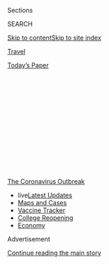 <div id="app">

<div>

<div>

<div>

<div class="NYTAppHideMasthead css-1q2w90k e1suatyy0">

<div class="section css-ui9rw0 e1suatyy2">

<div class="css-eph4ug er09x8g0">

<div class="css-6n7j50">

</div>

<span class="css-1dv1kvn">Sections</span>

<div class="css-10488qs">

<span class="css-1dv1kvn">SEARCH</span>

</div>

[Skip to content](#site-content)[Skip to site
index](#site-index)

</div>

<div id="masthead-section-label" class="css-1wr3we4 eaxe0e00">

[Travel](https://www.nytimes3xbfgragh.onion/section/travel)

</div>

<div class="css-10698na e1huz5gh0">

</div>

</div>

<div id="masthead-bar-one" class="section hasLinks css-15hmgas e1csuq9d3">

<div class="css-uqyvli e1csuq9d0">

</div>

<div class="css-1uqjmks e1csuq9d1">

</div>

<div class="css-9e9ivx">

[](https://myaccount.nytimes3xbfgragh.onion/auth/login?response_type=cookie&client_id=vi)

</div>

<div class="css-1bvtpon e1csuq9d2">

[Today’s
Paper](https://www.nytimes3xbfgragh.onion/section/todayspaper)

</div>

</div>

</div>

</div>

<div data-aria-hidden="false">

<div id="site-content" data-role="main">

<div>

<div class="css-1aor85t" style="opacity:0.000000001;z-index:-1;visibility:hidden">

<div class="css-1hqnpie">

<div class="css-epjblv">

<span class="css-17xtcya">[Travel](/section/travel)</span><span class="css-x15j1o">|</span><span class="css-fwqvlz">Voices
From Travel’s Front Lines: ‘We Walk in Fear, We Work in
Fear’</span>

</div>

<div class="css-k008qs">

<div class="css-1iwv8en">

<span class="css-18z7m18"></span>

<div>

</div>

</div>

<span class="css-1n6z4y">https://nyti.ms/2DSzBSv</span>

<div class="css-1705lsu">

<div class="css-4xjgmj">

<div class="css-4skfbu" data-role="toolbar" data-aria-label="Social Media Share buttons, Save button, and Comments Panel with current comment count" data-testid="share-tools">

  - 
  - 
  - 
  - 
    
    <div class="css-6n7j50">
    
    </div>

  - 

</div>

</div>

</div>

</div>

</div>

</div>

<div id="NYT_TOP_BANNER_REGION" class="css-13pd83m">

<div>

<div id="styln-prism-menu-1592847958612" class="section interactive-content interactive-size-medium css-1edisqu">

<div class="css-17ih8de interactive-body">

<div id="scroll-container" class="css-1gj85ro">

[<span class="styln-title-wrap"><span class="css-1pje3qr">The
Coronavirus</span><span class="css-1pje3qr">
Outbreak</span></span>](https://www.nytimes3xbfgragh.onion/news-event/coronavirus?action=click&pgtype=Article&state=default&region=TOP_BANNER&context=storylines_menu)

  - <span class="css-kqxiym" data-emphasize="true">live</span>[Latest
    Updates](https://www.nytimes3xbfgragh.onion/2020/08/04/world/coronavirus-cases.html?action=click&pgtype=Article&state=default&region=TOP_BANNER&context=storylines_menu)
  - [Maps and
    Cases](https://www.nytimes3xbfgragh.onion/interactive/2020/us/coronavirus-us-cases.html?action=click&pgtype=Article&state=default&region=TOP_BANNER&context=storylines_menu)
  - [Vaccine
    Tracker](https://www.nytimes3xbfgragh.onion/interactive/2020/science/coronavirus-vaccine-tracker.html?action=click&pgtype=Article&state=default&region=TOP_BANNER&context=storylines_menu)
  - [College
    Reopening](https://www.nytimes3xbfgragh.onion/2020/08/02/us/covid-college-reopening.html?action=click&pgtype=Article&state=default&region=TOP_BANNER&context=storylines_menu)
  - [Economy](https://www.nytimes3xbfgragh.onion/live/2020/08/04/business/stock-market-today-coronavirus?action=click&pgtype=Article&state=default&region=TOP_BANNER&context=storylines_menu)

</div>

</div>

</div>

</div>

</div>

<div id="top-wrapper" class="css-1sy8kpn">

<div id="top-slug" class="css-l9onyx">

Advertisement

</div>

[Continue reading the main
story](#after-top)

<div class="ad top-wrapper" style="text-align:center;height:100%;display:block;min-height:250px">

<div id="top" class="place-ad" data-position="top" data-size-key="top">

</div>

</div>

<div id="after-top">

</div>

</div>

<div>

<div id="sponsor-wrapper" class="css-1hyfx7x">

<div id="sponsor-slug" class="css-19vbshk">

Supported by

</div>

[Continue reading the main
story](#after-sponsor)

<div id="sponsor" class="ad sponsor-wrapper" style="text-align:center;height:100%;display:block">

</div>

<div id="after-sponsor">

</div>

</div>

<div class="css-186x18t">

</div>

<div class="css-1vkm6nb ehdk2mb0">

# Voices From Travel’s Front Lines: ‘We Walk in Fear, We Work in Fear’

</div>

Six travel workers from Alaska to the Maldives talk about returning to
the job. They are in a new world, with restrictions and health measures,
uncertainty and new
procedures.

<div class="css-79elbk" data-testid="photoviewer-wrapper">

<div class="css-z3e15g" data-testid="photoviewer-wrapper-hidden">

</div>

<div class="css-1a48zt4 ehw59r15" data-testid="photoviewer-children">

![](https://static01.graylady3jvrrxbe.onion/images/2020/07/18/travel/17travel-top/17travel-top-articleLarge.jpg?quality=75&auto=webp&disable=upscale)

</div>

</div>

<div class="css-18e8msd">

<div class="css-vp77d3 epjyd6m0">

<div class="css-1baulvz">

By [<span class="css-1baulvz" itemprop="name">Emily
Palmer</span>](https://www.nytimes3xbfgragh.onion/by/emily-palmer) and
[<span class="css-1baulvz last-byline" itemprop="name">Tariro
Mzezewa</span>](https://www.nytimes3xbfgragh.onion/by/tariro-mzezewa)

</div>

</div>

  - 
    
    <div class="css-ld3wwf e16638kd2">
    
    Published July 17, 2020Updated July 21,
    2020
    
    </div>

  - 
    
    <div class="css-4xjgmj">
    
    <div class="css-pvvomx" data-role="toolbar" data-aria-label="Social Media Share buttons, Save button, and Comments Panel with current comment count" data-testid="share-tools">
    
      - 
      - 
      - 
      - 
        
        <div class="css-6n7j50">
        
        </div>
    
      - 
    
    </div>
    
    </div>

</div>

</div>

<div class="section meteredContent css-1r7ky0e" name="articleBody" itemprop="articleBody">

<div class="css-1fanzo5 StoryBodyCompanionColumn">

<div class="css-53u6y8">

Over the past six weeks, countries across the globe have [gradually
begun to
reopen](https://www.nytimes3xbfgragh.onion/2020/06/12/travel/reopening-europe-caribbean-virus.html)
to travelers, both domestic and foreign. But the travel world, still
mired in an [unyielding
pandemic](https://www.nytimes3xbfgragh.onion/news-event/coronavirus?action=click&pgtype=Article&state=default&module=styln-coronavirus-national&variant=show&region=TOP_BANNER&context=storylines_menu),
is drastically altered. This is especially so for workers in the tourism
industry.

Their workplaces are now filled with restrictions and health measures,
uncertainty and new procedures. With new coronavirus cases rising in
many regions, those just returning to work wonder, yet again, how long
they will be employed and if they are safe.

We spoke with six travel workers, from Alaska to the Maldives, on
returning to the job. They shared their stories in English and Spanish.
Like the workers we
[interviewed](https://www.nytimes3xbfgragh.onion/2020/03/25/travel/coronavirus-travel-hospitality-workers.html)
when international borders first closed, they are embarking on a new
journey, one of caution and reserve.

Among some of them is relief and a renewed sense of hope, while others
seek to answer this question: With all the new obstacles, how can
visitors feel welcome again?

</div>

</div>

<div class="css-1fanzo5 StoryBodyCompanionColumn">

<div class="css-53u6y8">

*The interviews have been edited and condensed for
clarity.*

</div>

</div>

<div class="css-79elbk" data-testid="photoviewer-wrapper">

<div class="css-z3e15g" data-testid="photoviewer-wrapper-hidden">

</div>

<div class="css-1a48zt4 ehw59r15" data-testid="photoviewer-children">

![](https://static01.graylady3jvrrxbe.onion/images/2020/07/17/travel/17voices-henry/17voices-henry-articleLarge.jpg?quality=75&auto=webp&disable=upscale)

</div>

</div>

<div class="css-1fanzo5 StoryBodyCompanionColumn">

<div class="css-53u6y8">

The Maldives

## Henry Jordan

***The executive chef at*** **[*LUX\* North Male Atoll Resort &
Villas*](https://www.luxresorts.com/en/maldives/hotel/luxnorthmaleatoll)**

We’re one of the few resorts in the Maldives that never officially
closed. We tried to get other guests from other islands who were
displaced. Toward the end, we only had one family staying with us, a
Russian family who couldn’t get home.

We cooked for the three guests we had — two plus one small child. In the
end, they Googled some Russian recipes.

I think it will be a [slow
transition](http://www.tourism.gov.mv/en/news/maldives_welcomes_back_first_tourists).
In the last few days we’ve had more guest bookings, we’re at right about
30 percent capacity for next week. We weren’t even expecting that, so
that’s a good sign. When people see other people traveling that’s when
we’ll see it really pick up.

The owner of the resort lives on the island and from the get-go he made
sure that nobody was worried about the future: Whatever was going to
come, we would get through it. Nobody lost their job.

</div>

</div>

<div class="css-1fanzo5 StoryBodyCompanionColumn">

<div class="css-53u6y8">

Now, all team members wear masks. The service team wears gloves. We have
daily temperature checks, sanitizer in all the restaurants, a six-foot
distance between the
tables.

<div id="NYT_MAIN_CONTENT_1_REGION" class="css-9tf9ac">

<div>

<div id="styln-covid-updates-world" class="section interactive-content interactive-size-medium css-1ftcdic">

<div class="css-17ih8de interactive-body">

<div id="styln-briefing-block" data-asset-id="QXJ0aWNsZTpueXQ6Ly9hcnRpY2xlLzNhNGMwYWI5LWIwY2QtNWQwOS1hZTgwLTdjMGU3ZTA1OWQ2OA==">

<div class="briefing-block-header-section">

# [Latest Updates: Global Coronavirus Outbreak](https://www.nytimes3xbfgragh.onion/2020/08/04/world/coronavirus-cases.html?action=click&pgtype=Article&state=default&region=MAIN_CONTENT_1&context=storylines_live_updates)

<div class="briefing-block-ts">

Updated 2020-08-04T20:50:09.557Z

</div>

</div>

  - [Novavax sees encouraging results from two studies of its
    experimental
    vaccine.](https://www.nytimes3xbfgragh.onion/2020/08/04/world/coronavirus-cases.html?action=click&pgtype=Article&state=default&region=MAIN_CONTENT_1&context=storylines_live_updates#link-1228a480)
  - [Public and private schools in Maryland and elsewhere are divided
    over in-person
    instruction.](https://www.nytimes3xbfgragh.onion/2020/08/04/world/coronavirus-cases.html?action=click&pgtype=Article&state=default&region=MAIN_CONTENT_1&context=storylines_live_updates#link-4825b93)
  - [The United Nations calls on policymakers to ‘plan thoroughly for
    school
    reopenings.’](https://www.nytimes3xbfgragh.onion/2020/08/04/world/coronavirus-cases.html?action=click&pgtype=Article&state=default&region=MAIN_CONTENT_1&context=storylines_live_updates#link-50f7386d)

<div class="briefing-block-footer">

<div class="briefing-block-footer-meta">

[See more
updates](https://www.nytimes3xbfgragh.onion/2020/08/04/world/coronavirus-cases.html?action=click&pgtype=Article&state=default&region=MAIN_CONTENT_1&context=storylines_live_updates)

</div>

<div class="briefing-block-briefinglinks">

<span>More live coverage:</span>
[Markets](https://www.nytimes3xbfgragh.onion/live/2020/08/04/business/stock-market-today-coronavirus?action=click&pgtype=Article&state=default&region=MAIN_CONTENT_1&context=storylines_live_updates)

</div>

</div>

</div>

</div>

</div>

</div>

</div>

Normally you keep the table set as an inviting feel, but now the table
has to stay bare, so there’s a bit to get used to visually. A lot of the
little luxury touches associated with a five-star hotel, we’re having to
tweak.

Our kitchens are well-air conditioned. The New York City basement
kitchen doesn’t exist here. The hotel has a custom-made cloth mask, so
that may be better than the hot disposable masks. We’ll figure it out
soon.

</div>

</div>

<div class="css-79elbk" data-testid="photoviewer-wrapper">

<div class="css-z3e15g" data-testid="photoviewer-wrapper-hidden">

</div>

<div class="css-1a48zt4 ehw59r15" data-testid="photoviewer-children">

<div class="css-1xdhyk6 erfvjey0">

<span class="css-1ly73wi e1tej78p0">Image</span>

<div class="css-zjzyr8">

<div data-testid="lazyimage-container" style="height:386.6666666666667px">

</div>

</div>

</div>

</div>

</div>

<div class="css-1fanzo5 StoryBodyCompanionColumn">

<div class="css-53u6y8">

U.S. Virgin Islands

## Jalayne Jones

***A bartender at*** **[*Skinny Legs Bar and
Grill*](http://www.skinnylegsvi.com/)** ***on St. John***

I didn’t expect it to be this busy. I’d say we’re doing like 50 to 60
percent. We allow 50 people in a restaurant at a time. And we’ve had
maximum capacity a couple of times, with people outside, waiting to get
in.

I think tourists are just happy to be here. The employees are more on
edge. There are people — mostly tourists — who won’t wear their masks
and follow the rules. I say, “Go get your masks,” and they get all huffy
and leave. We’re just trying to make a buck, and if masks will keep us
from blowing up, we’d like to make our money while we’re open.

When we shut down, we were blessed to have only 11 cases across all
three islands. We’ve seen spikes in California, spikes in Florida — and
people are coming here from those states. [Our numbers are
rising](https://www.covid19usvi.com/), and it doesn’t make sense: We had
the benefit of being away from the mainland.

</div>

</div>

<div class="css-1fanzo5 StoryBodyCompanionColumn">

<div class="css-53u6y8">

Thirty to 40 percent of our population is elderly and as an island with
a majority Black population, we have to consider that this virus is
affecting us disproportionally. I feel like opening back up is
incredibly detrimental to the community, but you know: tourism.

It’s the way we’ve become so dependent on tourism, people thinking this
is the “American Paradise,” and the entitlement of tourists. So now
people are starting to say, “We’ve got to fix that.”

This could wake people up. Our jobs are in this industry that, at the
same time, is killing us.

*Though the U.S.V.I. and Skinny Legs reopened to tourists in June, the
restaurant is now closed for several weeks after Ms. Jones and other
employees learned that they had been exposed to the
coronavirus.*

</div>

</div>

<div class="css-79elbk" data-testid="photoviewer-wrapper">

<div class="css-z3e15g" data-testid="photoviewer-wrapper-hidden">

</div>

<div class="css-1a48zt4 ehw59r15" data-testid="photoviewer-children">

<div class="css-1xdhyk6 erfvjey0">

<span class="css-1ly73wi e1tej78p0">Image</span>

<div class="css-zjzyr8">

<div data-testid="lazyimage-container" style="height:386.6666666666667px">

</div>

</div>

</div>

</div>

</div>

<div class="css-1fanzo5 StoryBodyCompanionColumn">

<div class="css-53u6y8">

Florida

## Beatrice Menendez

***A room attendant at the luxury hotel*** **[*Fontainebleau Miami
Beach*](https://www.fontainebleau.com/)** ***for 34 years***

I didn’t find out we were closing through the company. The news came
from my co-workers. It felt like I wasn’t important — that they wouldn’t
call and talk to us about it.

And then the famous card saying we’d been laid off arrived in the mail —
15 days after the hotel closed. They said they’d call us when they
reopened and that was it.

I was surprised to hear that they were reopening and the way I found out
about it was through the union reaching out to me. Right now there’s a
super-low occupancy level, about 11 percent.

</div>

</div>

<div class="css-1fanzo5 StoryBodyCompanionColumn">

<div class="css-53u6y8">

Everything has changed. We walk in fear, we work in fear, we don’t have
the same compassion with each other because it’s just scary to be in
there. It doesn’t seem like a hotel, it seems like a hospital.

You don’t know who has the virus and who doesn’t. We are front line
workers who every day interact with guests — who may or may not have
their masks on — and that’s something that’s very scary, having that
constant contact with so many people.

Me going back to work on June 1 was something that I was forced to do.
The hotel is not taking into consideration that we could get sick. I’m a
person who suffers from respiratory problems. There are already
co-workers who have caught Covid-19 after returning to work.

*During the closure of the hotel, the owners of the Fontainebleau*
[*decided to stop paying for worker health
insurance*](https://www.miamiherald.com/news/business/tourism-cruises/article243908132.html)*.
Almost 1,000 staffers, including Ms. Menendez, lost their insurance
earlier this month as a
result.*

</div>

</div>

<div class="css-79elbk" data-testid="photoviewer-wrapper">

<div class="css-z3e15g" data-testid="photoviewer-wrapper-hidden">

</div>

<div class="css-1a48zt4 ehw59r15" data-testid="photoviewer-children">

<div class="css-1xdhyk6 erfvjey0">

<span class="css-1ly73wi e1tej78p0">Image</span>

<div class="css-zjzyr8">

<div data-testid="lazyimage-container" style="height:386.6666666666667px">

</div>

</div>

</div>

</div>

</div>

<div class="css-1fanzo5 StoryBodyCompanionColumn">

<div class="css-53u6y8">

Rome

## Manuela Guzzi

***A flight attendant for the Italian airline Alitalia***

I haven’t been at work since March, when things got bad with the
coronavirus. I’m on standby on Friday for my first flight since then. I
don’t know where I’ll be going or if I’ll be going, but I’ll definitely
be back on a flight to Budapest next week. I’m so nervous and excited.

I’ve been a flight attendant since I was 20. I am 49 now. I’ve been with
Alitalia since 1995 and have never experienced something like this.
During lockdown I was a little worried I wouldn’t go back to work this
year, but instead, I focused on my family and cooking good food. I’m
lucky I have my salary, but it’s a base. The more I work, the more I
earn, and I wasn’t working for four
months.

<div id="NYT_MAIN_CONTENT_3_REGION" class="css-9tf9ac">

<div>

<div id="styln-prism-freeform-1594220623585" class="section interactive-content interactive-size-medium css-1ftcdic">

<div class="css-17ih8de interactive-body">

<div id="prism-freeform-block-85410" class="css-19mumt8" data-role="complementary" data-storyline="The Coronavirus Outbreak" data-truncated="true" tabindex="0">

<div class="css-a8d9oz">

<div class="css-eb027h">

[](https://www.nytimes3xbfgragh.onion/news-event/coronavirus?action=click&pgtype=Article&state=default&region=MAIN_CONTENT_3&context=storylines_faq)

### The Coronavirus Outbreak ›

#### Frequently Asked Questions

Updated August 4, 2020

  - #### I have antibodies. Am I now immune?
    
      - As of right now,[that seems likely, for at least several
        months.](https://www.nytimes3xbfgragh.onion/2020/07/22/health/covid-antibodies-herd-immunity.html?action=click&pgtype=Article&state=default&region=MAIN_CONTENT_3&context=storylines_faq)
        There have been frightening accounts of people suffering what
        seems to be a second bout of Covid-19. But experts say these
        patients may have a drawn-out course of infection, with the
        virus taking a slow toll weeks to months after initial exposure.
        People infected with the coronavirus typically
        [produce](https://www.nature.com/articles/s41586-020-2456-9)
        immune molecules called antibodies, which are [protective
        proteins made in response to an
        infection](https://www.nytimes3xbfgragh.onion/2020/05/07/health/coronavirus-antibody-prevalence.html?action=click&pgtype=Article&state=default&region=MAIN_CONTENT_3&context=storylines_faq)[.
        These antibodies
        may](https://www.nytimes3xbfgragh.onion/2020/05/07/health/coronavirus-antibody-prevalence.html?action=click&pgtype=Article&state=default&region=MAIN_CONTENT_3&context=storylines_faq)
        last in the body [only two to three
        months](https://www.nature.com/articles/s41591-020-0965-6),
        which may seem worrisome, but that’s perfectly normal after an
        acute infection subsides, said Dr. Michael Mina, an immunologist
        at Harvard University. It may be possible to get the coronavirus
        again, but it’s highly unlikely that it would be possible in a
        short window of time from initial infection or make people
        sicker the second time.

  - #### I’m a small-business owner. Can I get relief?
    
      - The [stimulus bills enacted in
        March](https://www.nytimes3xbfgragh.onion/article/small-business-loans-stimulus-grants-freelancers-coronavirus.html?action=click&pgtype=Article&state=default&region=MAIN_CONTENT_3&context=storylines_faq)
        offer help for the millions of American small businesses. Those
        eligible for aid are businesses and nonprofit organizations with
        fewer than 500 workers, including sole proprietorships,
        independent contractors and freelancers. Some larger companies
        in some industries are also eligible. The help being offered,
        which is being managed by the Small Business Administration,
        includes the Paycheck Protection Program and the Economic Injury
        Disaster Loan program. But lots of folks have [not yet seen
        payouts.](https://www.nytimes3xbfgragh.onion/interactive/2020/05/07/business/small-business-loans-coronavirus.html?action=click&pgtype=Article&state=default&region=MAIN_CONTENT_3&context=storylines_faq)
        Even those who have received help are confused: The rules are
        draconian, and some are stuck sitting on [money they don’t know
        how to
        use.](https://www.nytimes3xbfgragh.onion/2020/05/02/business/economy/loans-coronavirus-small-business.html?action=click&pgtype=Article&state=default&region=MAIN_CONTENT_3&context=storylines_faq)
        Many small-business owners are getting less than they expected
        or [not hearing anything at
        all.](https://www.nytimes3xbfgragh.onion/2020/06/10/business/Small-business-loans-ppp.html?action=click&pgtype=Article&state=default&region=MAIN_CONTENT_3&context=storylines_faq)

  - #### What are my rights if I am worried about going back to work?
    
      - Employers have to provide [a safe
        workplace](https://www.osha.gov/SLTC/covid-19/standards.html)
        with policies that protect everyone equally. [And if one of your
        co-workers tests positive for the coronavirus, the
        C.D.C.](https://www.nytimes3xbfgragh.onion/article/coronavirus-money-unemployment.html?action=click&pgtype=Article&state=default&region=MAIN_CONTENT_3&context=storylines_faq)
        has said that [employers should tell their
        employees](https://www.cdc.gov/coronavirus/2019-ncov/community/guidance-business-response.html)
        -- without giving you the sick employee’s name -- that they may
        have been exposed to the virus.

  - #### Should I refinance my mortgage?
    
      - [It could be a good
        idea,](https://www.nytimes3xbfgragh.onion/article/coronavirus-money-unemployment.html?action=click&pgtype=Article&state=default&region=MAIN_CONTENT_3&context=storylines_faq)
        because mortgage rates have [never been
        lower.](https://www.nytimes3xbfgragh.onion/2020/07/16/business/mortgage-rates-below-3-percent.html?action=click&pgtype=Article&state=default&region=MAIN_CONTENT_3&context=storylines_faq)
        Refinancing requests have pushed mortgage applications to some
        of the highest levels since 2008, so be prepared to get in line.
        But defaults are also up, so if you’re thinking about buying a
        home, be aware that some lenders have tightened their standards.

  - #### What is school going to look like in September?
    
      - It is unlikely that many schools will return to a normal
        schedule this fall, requiring the grind of [online
        learning](https://www.nytimes3xbfgragh.onion/2020/06/05/us/coronavirus-education-lost-learning.html?action=click&pgtype=Article&state=default&region=MAIN_CONTENT_3&context=storylines_faq),
        [makeshift child
        care](https://www.nytimes3xbfgragh.onion/2020/05/29/us/coronavirus-child-care-centers.html?action=click&pgtype=Article&state=default&region=MAIN_CONTENT_3&context=storylines_faq)
        and [stunted
        workdays](https://www.nytimes3xbfgragh.onion/2020/06/03/business/economy/coronavirus-working-women.html?action=click&pgtype=Article&state=default&region=MAIN_CONTENT_3&context=storylines_faq)
        to continue. California’s two largest public school districts —
        Los Angeles and San Diego — said on July 13, that [instruction
        will be remote-only in the
        fall](https://www.nytimes3xbfgragh.onion/2020/07/13/us/lausd-san-diego-school-reopening.html?action=click&pgtype=Article&state=default&region=MAIN_CONTENT_3&context=storylines_faq),
        citing concerns that surging coronavirus infections in their
        areas pose too dire a risk for students and teachers. Together,
        the two districts enroll some 825,000 students. They are the
        largest in the country so far to abandon plans for even a
        partial physical return to classrooms when they reopen in
        August. For other districts, the solution won’t be an
        all-or-nothing approach. [Many
        systems](https://bioethics.jhu.edu/research-and-outreach/projects/eschool-initiative/school-policy-tracker/),
        including the nation’s largest, New York City, are devising
        [hybrid
        plans](https://www.nytimes3xbfgragh.onion/2020/06/26/us/coronavirus-schools-reopen-fall.html?action=click&pgtype=Article&state=default&region=MAIN_CONTENT_3&context=storylines_faq)
        that involve spending some days in classrooms and other days
        online. There’s no national policy on this yet, so check with
        your municipal school system regularly to see what is happening
        in your
community.

<div id="styln-survey-component-85410" class="styln-survey-component" data-surveyname="faq" data-surveystoryline="coronavirus">

</div>

</div>

<div class="css-6mllg9">

</div>

<div class="css-pmm6ed">

<span class="css-5gimkt"></span>

</div>

</div>

</div>

</div>

</div>

</div>

</div>

I live in Rome with my husband and two teenage daughters, so you see why
I am eager to go back to work. I’m joking. I miss the people I work with
and I miss the people I meet when I travel. I’m tired of cooking
everyday. My skin is so nice now from all this rest and being behind a
mask, so I’m really ready to start again. I’m not worried about people
not following the rules. They don’t have a choice but to follow the
rules. They have to wear masks. I’ll have to wear the mask for 12 hours.

</div>

</div>

<div class="css-1fanzo5 StoryBodyCompanionColumn">

<div class="css-53u6y8">

I’ve been talking to my colleagues and they, like me, were enjoying all
the family time at the beginning, and having a moment to relax, but now
want to start working again. There are a lot of sleepless nights in this
job and we didn’t miss them at the start of lockdown, but now we do.
It’s a hard job being a flight attendant, but it’s like a
drug.

</div>

</div>

<div class="css-79elbk" data-testid="photoviewer-wrapper">

<div class="css-z3e15g" data-testid="photoviewer-wrapper-hidden">

</div>

<div class="css-1a48zt4 ehw59r15" data-testid="photoviewer-children">

<div class="css-1xdhyk6 erfvjey0">

<span class="css-1ly73wi e1tej78p0">Image</span>

<div class="css-zjzyr8">

<div data-testid="lazyimage-container" style="height:386.6666666666667px">

</div>

</div>

</div>

</div>

</div>

<div class="css-1fanzo5 StoryBodyCompanionColumn">

<div class="css-53u6y8">

St. Lucia

## Charlene Mohammed

***A front desk agent and entertainer at*** **[*Bay Gardens
Resorts*](https://www.baygardensresorts.com/)*, a collection of
family-owned hotels***

How do I feel about going back to work? Thrilled, ecstatic, so happy to
know I’m going to welcome guests back, but also to know I get to see my
co-workers again. We are all excited to get back. It feels good to know
that we are reopening, that the island is open although people are not
coming now. But when they do, it’s going to be like, “Oh my gosh.
Welcome back\!”

In March, things were a bit slow then everyone had to be sent home — the
guests and the staff. It was sad and shocking at once. I’ve been in the
tourism industry for eight years and I have never experienced a total
shutdown. It hit everybody hard.

We’ve had to learn new protocols. Our managers were working hard on
training and sending us all the information we’d need to eventually come
back to work and be safe. We had lots of emails and Zoom calls. We did
some training on washing hands — imagine training on how to wash your
hands — how to handle food, how to handle takeaway orders, housekeeping
training, how to handle rooms and so
on.

</div>

</div>

<div class="css-1sngw6j">

[](https://www.nytimes3xbfgragh.onion/interactive/2020/05/06/travel/coronavirus-travel-questions.html)

<div class="css-1eoytci">

![](https://static01.graylady3jvrrxbe.onion/images/2020/05/06/multimedia/06FOT-coverairplanes/06FOT-coverairplanes-articleLarge-v2.jpg)

</div>

<div class="css-1rha1bf">

## The Future of Travel

Perhaps no industry has been as hard hit by the pandemic as tourism. As
restrictions on companies and travelers ease, what will the new world
look like?

</div>

</div>

<div class="css-1fanzo5 StoryBodyCompanionColumn">

<div class="css-53u6y8">

I was thinking about how I’m a big hugger. Normally, when I see my
returning guests pop up in the lobby, I run to them with open arms. I
need to come up with a way to make them feel welcome again. I know we
can’t touch and there are no more handshakes. The guests can’t see our
smile, but we have to learn to smile with our eyes, and let them see
that we still have effective communication with them. They’ll know we
are smiling under our
masks.

</div>

</div>

<div class="css-79elbk" data-testid="photoviewer-wrapper">

<div class="css-z3e15g" data-testid="photoviewer-wrapper-hidden">

</div>

<div class="css-1a48zt4 ehw59r15" data-testid="photoviewer-children">

<div class="css-1xdhyk6 erfvjey0">

<span class="css-1ly73wi e1tej78p0">Image</span>

<div class="css-zjzyr8">

<div data-testid="lazyimage-container" style="height:386.6666666666667px">

</div>

</div>

</div>

</div>

</div>

<div class="css-1fanzo5 StoryBodyCompanionColumn">

<div class="css-53u6y8">

ALASKA

## Kristin Platt

***A reservations manager for*** **[*King of the River
Fishing*](https://www.kingoftheriver.com/)*, a tour company in Kenai***

I’m the one who picks up the phones and helps people plan their fishing
trips with us. I usually spend the winter doing that, and the summer
making sure everything is ready to go.

We have a small team of three. Me, my boss, Dean, who has been leading
these trips for more than 30 years, and Jason, another guide. Things got
really quiet in March, which in other years is when the phones are
typically ringing the most, with people from all over the world wanting
to come here and go on fishing trips. Some people want to go deep-sea
fishing, others want more remote trips that involve planes.

The height of the pandemic was filled with uncertainty and questioning
about whether things would reopen and if travel would return this
summer. We typically start fishing in mid-May, and Alaska reopened fully
on Memorial Day, so that eased some of our worries.

Alaska had a 14-day quarantine that really prevented people from coming.
That was a good thing, and in the last month things started picking up
again. When the mandatory quarantine period stopped, mandatory Covid
testing at the airport started. To come here now you have to present a
negative test at the airport or get a test here. We are not checking any
of that stuff. We trust that the people who are coming here are
following the rules and being honest. I’ve been surprised by how many
people are willing to take a Covid test just so they can come fishing.

One of the biggest changes this year is that everything is happening at
the last minute. Instead of calling in the winter to book for the
summer, people are calling now and coming in a few weeks. That’s made my
job a bit crazy, but we are still at 25 percent capacity. We’re excited
to be back at work and welcoming people back.

</div>

</div>

<div>

</div>

<div class="css-1fanzo5 StoryBodyCompanionColumn">

<div class="css-53u6y8">

***Follow New York Times Travel***
*on*[*Instagram*](https://www.instagram.com/nytimestravel/)*,*[*Twitter*](https://twitter.com/nytimestravel)
*and*[*Facebook*](https://www.facebookcorewwwi.onion/nytimestravel/)*.
And*[*sign up for our weekly Travel Dispatch
newsletter*](https://www.nytimes3xbfgragh.onion/newsletters/traveldispatch)
*to receive expert tips on traveling smarter and inspiration for your
next vacation*

</div>

</div>

</div>

<div>

</div>

<div>

</div>

<div>

</div>

<div>

<div id="bottom-wrapper" class="css-1ede5it">

<div id="bottom-slug" class="css-l9onyx">

Advertisement

</div>

[Continue reading the main
story](#after-bottom)

<div id="bottom" class="ad bottom-wrapper" style="text-align:center;height:100%;display:block;min-height:90px">

</div>

<div id="after-bottom">

</div>

</div>

</div>

</div>

</div>

## Site Index

<div>

</div>

## Site Information Navigation

  - [© <span>2020</span> <span>The New York Times
    Company</span>](https://help.nytimes3xbfgragh.onion/hc/en-us/articles/115014792127-Copyright-notice)

<!-- end list -->

  - [NYTCo](https://www.nytco.com/)
  - [Contact
    Us](https://help.nytimes3xbfgragh.onion/hc/en-us/articles/115015385887-Contact-Us)
  - [Work with us](https://www.nytco.com/careers/)
  - [Advertise](https://nytmediakit.com/)
  - [T Brand Studio](http://www.tbrandstudio.com/)
  - [Your Ad
    Choices](https://www.nytimes3xbfgragh.onion/privacy/cookie-policy#how-do-i-manage-trackers)
  - [Privacy](https://www.nytimes3xbfgragh.onion/privacy)
  - [Terms of
    Service](https://help.nytimes3xbfgragh.onion/hc/en-us/articles/115014893428-Terms-of-service)
  - [Terms of
    Sale](https://help.nytimes3xbfgragh.onion/hc/en-us/articles/115014893968-Terms-of-sale)
  - [Site
    Map](https://spiderbites.nytimes3xbfgragh.onion)
  - [Help](https://help.nytimes3xbfgragh.onion/hc/en-us)
  - [Subscriptions](https://www.nytimes3xbfgragh.onion/subscription?campaignId=37WXW)

</div>

</div>

</div>

</div>
